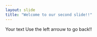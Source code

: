 ```yaml
---
layout: slide
title: "Welcome to our second slide!!"
---
```

Your text
Use the left arrouw to go back!!
